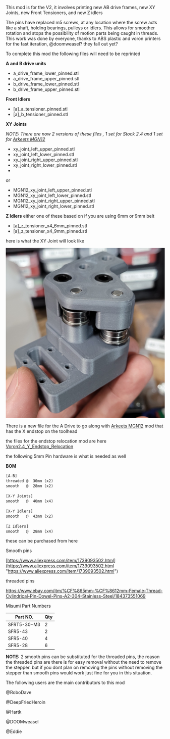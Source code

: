 


This mod is for the V2, it involves printing new AB drive frames, new XY Joints, new Front Tensioners, and new Z idlers

The pins have replaced m5 screws, at any location where the screw acts like a shaft, holding bearings, pulleys or idlers. This allows for smoother rotation and stops the possibility of motion parts being caught in threads. This work was done by everyone, thanks to ABS plastic and voron printers for the fast iteration, @doomweasel? they fall out yet?

To complete this mod the following files will need to be reprinted 

**A and B drive units**
 - a_drive_frame_lower_pinned.stl 
 - a_drive_frame_upper_pinned.stl 
 - b_drive_frame_lower_pinned.stl 
 - b_drive_frame_upper_pinned.stl

**Front Idlers**
- [a]_a_tensioner_pinned.stl
- [a]_b_tensioner_pinned.stl

**XY Joints**

*NOTE: There are now 2 versions of these files , 1 set for Stock 2.4 and 1 set for  [Arkeets MGN12](../../arkeet/mgn12)*
- xy_joint_left_upper_pinned.stl
- xy_joint_left_lower_pinned.stl
- xy_joint_right_upper_pinned.stl
- xy_joint_right_lower_pinned.stl
- 
or 

- MGN12_xy_joint_left_upper_pinned.stl
- MGN12_xy_joint_left_lower_pinned.stl
- MGN12_xy_joint_right_upper_pinned.stl
- MGN12_xy_joint_right_lower_pinned.stl

**Z Idlers**
either one of these based on if you are using 6mm or 9mm belt
- [a]_z_tensioner_x4_6mm_pinned.stl
- [a]_z_tensioner_x4_9mm_pinned.stl



here is what the XY Joint will look like

![XY Joint](Images/1.png) 


There is a new file for the A Drive to go along with [Arkeets MGN12](../../arkeet/mgn12) mod that has the X endstop on the toolhead 

the files for the endstop relocation mod are here [Voron2.4_Y_Endstop_Relocation](../Voron2.4_Y_Endstop_Relocation)


the following 5mm Pin hardware is what is needed as well 

**BOM**
```
[A-B] 
threaded @  30mm (x2)
smooth   @  28mm (x2)

[X-Y Joints]
smooth   @  40mm (x4)

[X-Y Idlers]
smooth   @  43mm (x2)

[Z Idlers]
smooth   @  28mm (x4)
```

these can be purchased from here 

Smooth pins

[https://www.aliexpress.com/item/1739093502.html](https://www.aliexpress.com/item/1739093502.html "https://www.aliexpress.com/item/1739093502.html")

threaded pins 

https://www.ebay.com/itm/%CF%865mm-%CF%8612mm-Female-Thread-Cylindrical-Pin-Dowel-Pins-A2-304-Stainless-Steel/184373551069

Misumi Part Numbers 

|Part NO.  |Qty  |
|--|--|
| SFRT5-30-M3 | 2 |
| SFR5-43 | 2 |
| SFR5-40 | 4 |
| SFR5-28 | 6 |


**NOTE:**
2 smooth pins can be substituted for the threaded pins, the reason the threaded pins are there is for easy removal without the need to remove the stepper. but if you dont plan on removing the pins without removing the stepper than smooth pins would work just fine for you in this situation. 


The following users are the main contributors to this mod

@RoboDave 

@DeepFriedHeroin 

@Hartk 

@DOOMweasel 

@Eddie

